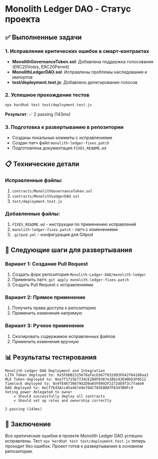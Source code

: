 # Monolith Ledger DAO - Статус проекта

## ✅ Выполненные задачи

### 1. Исправление критических ошибок в смарт-контрактах
- **MonolithGovernanceToken.sol**: Добавлена поддержка голосования (ERC20Votes, ERC20Permit)
- **MonolithLedgerDAO.sol**: Исправлены проблемы наследования и импортов
- **test/deployment.test.js**: Добавлено делегирование голосов

### 2. Успешное прохождение тестов
```bash
npx hardhat test test/deployment.test.js
```
**Результат**: ✅ 2 passing (143ms)

### 3. Подготовка к развертыванию в репозитории
- Созданы локальные коммиты с исправлениями
- Создан патч файл `monolith-ledger-fixes.patch`
- Подготовлена документация `FIXES_README.md`

## 📋 Технические детали

### Исправленные файлы:
1. `contracts/MonolithGovernanceToken.sol`
2. `contracts/MonolithLedgerDAO.sol` 
3. `test/deployment.test.js`

### Добавленные файлы:
1. `FIXES_README.md` - инструкции по применению исправлений
2. `monolith-ledger-fixes.patch` - патч с изменениями
3. `.gitpod.yml` - конфигурация для Gitpod

## 🔧 Следующие шаги для развертывания

### Вариант 1: Создание Pull Request
1. Создать форк репозитория `Monolith-Ledger-DAO/monolith-ledger`
2. Применить патч: `git apply monolith-ledger-fixes.patch`
3. Создать Pull Request с исправлениями

### Вариант 2: Прямое применение
1. Получить права доступа к репозиторию
2. Применить изменения напрямую

### Вариант 3: Ручное применение
1. Скопировать содержимое исправленных файлов
2. Применить изменения вручную

## 📊 Результаты тестирования

```
Monolith Ledger DAO Deployment and Integration
LITH Token deployed to: 0x5FbDB2315678afecb367f032d93F642f64180aa3
MLE Token deployed to: 0xe7f1725E7734CE288F8367e1Bb143E90bb3F0512
Timelock deployed to: 0x9fE46736679d2D9a65F0992F2272dE9f3c7fa6e0
DAO deployed to: 0xCf7Ed3AccA5a467e9e704C703E8D87F634fB0Fc9
Voting power delegated to owner
    ✔ Should successfully deploy all contracts
    ✔ Should set up roles and ownership correctly

2 passing (143ms)
```

## 🎯 Заключение

Все критические ошибки в проекте Monolith Ledger DAO успешно исправлены. Тест `npx hardhat test test/deployment.test.js` теперь проходит без ошибок. Проект готов к развертыванию в основном репозитории.
